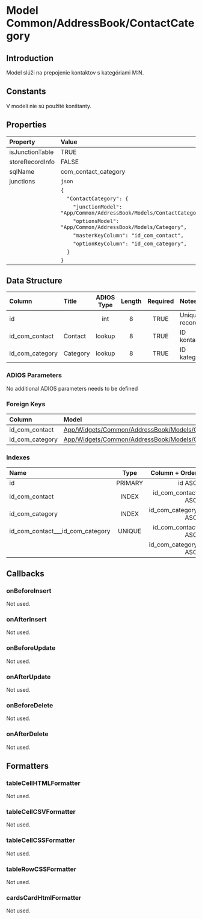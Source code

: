 # Model Common/AddressBook/ContactCategory

## Introduction
Model slúži na prepojenie kontaktov s kategóriami M:N.

## Constants
V modeli nie sú použité konštanty.

## Properties
| Property        | Value                                                                   |
| :-------------- | :---------------------------------------------------------------------- |
| isJunctionTable | TRUE                                                                    |
| storeRecordInfo | FALSE                                                                   |
| sqlName         | com_contact_category                                                    |
| junctions       | `json`                                                                  |
|                 | `{`                                                                     |
|                 | `  "ContactCategory": {`                                                |
|                 | `    "junctionModel": "App/Common/AddressBook/Models/ContactCategory",` |
|                 | `    "optionsModel": "App/Common/AddressBook/Models/Category",`         |
|                 | `    "masterKeyColumn": "id_com_contact",`                              |
|                 | `    "optionKeyColumn": "id_com_category",`                             |
|                 | `  }`                                                                   |
|                 | `}`                                                                     |


## Data Structure

| Column          | Title    | ADIOS Type | Length | Required | Notes            |
| :-------------- | :------- | :--------: | :----: | :------: | :--------------- |
| id              |          |    int     |   8    |   TRUE   | Unique record ID |
| id_com_contact  | Contact  |   lookup   |   8    |   TRUE   | ID kontaktu      |
| id_com_category | Category |   lookup   |   8    |   TRUE   | ID kategórie     |

### ADIOS Parameters

No additional ADIOS parameters needs to be defined

### Foreign Keys

| Column          | Model                                                           | Relation | OnUpdate | OnDelete |
| :-------------- | :-------------------------------------------------------------- | :------: | -------- | -------- |
| id_com_contact  | [App/Widgets/Common/AddressBook/Models/Contact](./Contact.md)   |   1:N    | Cascade  | Cascade  |
| id_com_category | [App/Widgets/Common/AddressBook/Models/Category](./Category.md) |   1:N    | Cascade  | Restrict |

### Indexes

| Name                             |  Type   |      Column + Order |
| :------------------------------- | :-----: | ------------------: |
| id                               | PRIMARY |              id ASC |
| id_com_contact                   |  INDEX  |  id_com_contact ASC |
| id_com_category                  |  INDEX  | id_com_category ASC |
| id_com_contact___id_com_category | UNIQUE  |  id_com_contact ASC |
|                                  |         | id_com_category ASC |

## Callbacks

### onBeforeInsert
Not used.

### onAfterInsert
Not used.

### onBeforeUpdate
Not used.

### onAfterUpdate
Not used.

### onBeforeDelete
Not used.

### onAfterDelete
Not used.

## Formatters

### tableCellHTMLFormatter
Not used.

### tableCellCSVFormatter
Not used.

### tableCellCSSFormatter
Not used.

### tableRowCSSFormatter
Not used.

### cardsCardHtmlFormatter
Not used.
